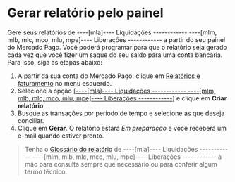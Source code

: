 # Gerar relatório pelo painel

Gere seus relatórios de ----[mla]---- Liquidações ------------ ----[mlm, mlb, mlc, mco, mlu, mpe]---- Liberações ------------ a partir do seu painel do Mercado Pago. Você poderá programar para que o relatório seja gerado cada vez que você fizer um saque do seu saldo para uma conta bancária. Para isso, siga as etapas abaixo:
1. A partir da sua conta do Mercado Pago, clique em [Relatórios e faturamento](https://www.mercadopago.com.br/balance/reports) no menu esquerdo.
2. Selecione a opção [[----[mla]---- Liquidações ------------ ----[mlm, mlb, mlc, mco, mlu, mpe]---- Liberações ------------]](https://www.mercadopago.com.br/balance/reports/release) e clique em **Criar relatório**.
3. Busque as transações por período de tempo e selecione as que deseja conciliar.
4. Clique em **Gerar**. O relatório estará _Em preparação_ e você receberá um e-mail quando estiver pronto.

> Tenha o [Glossário do relatório](https://www.mercadopago[FAKER][URL][DOMAIN]/developers/pt/guides/additional-content/reports/released-money/glossary) de ----[mla]---- Liquidações ------------ ----[mlm, mlb, mlc, mco, mlu, mpe]---- Liberações ------------ à mão para consulta sempre que necessário ou para conferir algum termo técnico.